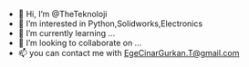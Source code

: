- 👋 Hi, I’m @TheTeknoloji
- 👀 I’m interested in Python,Solidworks,Electronics
- 🌱 I’m currently learning ...
- 💞️ I’m looking to collaborate on ...
- 📫 you can contact me with EgeCinarGurkan.T@gmail.com

<!---
TheTeknoloji/TheTeknoloji is a ✨ special ✨ repository because its `README.md` (this file) appears on your GitHub profile.
You can click the Preview link to take a look at your changes.
--->
